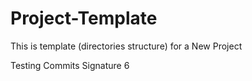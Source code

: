 # Project-Template

This is template (directories structure) for a New Project

Testing Commits Signature 6